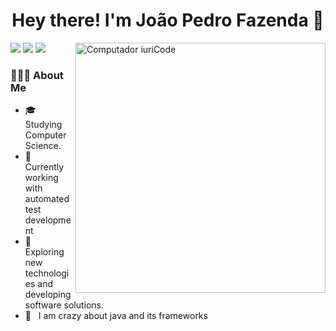 <h1 align="center">Hey there! I'm João Pedro Fazenda 👋 </h1>

<div>
  <img src="./github.png"
    min-width="400px" max-width="400px" width="400px" align="right" alt="Computador iuriCode">

  <p align="left">
    <a href="https://www.twitter.com/VGrenzel/" alt="Twitter" target="_blank">
    <img src="https://img.shields.io/badge/twitter-%231DA1F2.svg?&style=for-the-badge&logo=twitter&logoColor=white" /></a>
    <a href="https://www.instagram.com/fazenda.jp/" alt="Instagram" target="_blank">
    <img src="https://img.shields.io/badge/-Instagram-DF0174?style=for-the-badge&logo=instagram&logoColor=white" /></a>
    <a href="https://www.linkedin.com/in/jo%C3%A3o-pedro-fazenda-dos-santos-4a1b60178/" alt="Linkedin" target="_blank">
    <img src="https://img.shields.io/badge/-Linkedin-0e76a8?style=for-the-badge&logo=Linkedin&logoColor=white" /></a>
  </p>

  <div align="left">
    <h3> 👨🏻‍💻 About Me </h3>
    <ul>
      <li align="left">🎓 &nbsp; Studying Computer Science.</li>
      <li align="left">💼 &nbsp; Currently working with automated test development</li>
      <li align="left">🤔 &nbsp; Exploring new technologies and developing software solutions.</li>
      <li align="left">🌱 &nbsp; I am crazy about java and its frameworks</li>
    </ul>
  </div>
